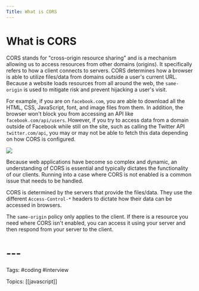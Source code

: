 ```yaml
---
Title: What is CORS
---
```


# What is CORS

CORS stands for "cross-origin resource sharing" and is a mechanism allowing us to access resources from other domains (origins). It specifically refers to how a client connects to servers. CORS determines how a browser is able to utilize files/data from domains outside a user's current URL. Because a website loads resources from all around the web, the `same-origin` is used to mitigate risk and prevent hijacking a user's visit.

For example, if you are on `facebook.com`, you are able to download all the HTML, CSS, JavaScript, font, and image files from them. In addition, the browser won't block you from accessing an API like `facebook.com/api/users`. However, if you try to access data from a domain outside of Facebook while still on the site, such as calling the Twitter API `twitter.com/api`, you may or may not be able to fetch this data depending on how CORS is configured.

![](https://skilled.dev/images/cors.png)

Because web applications have become so complex and dynamic, an understanding of CORS is essential and typically dictates the functionality of our clients. Running into a case where CORS is not enabled is a common issue that needs to be handled.

CORS is determined by the servers that provide the files/data. They use the different `Access-Control-*` headers to dictate how their data can be accessed in browsers.

The `same-origin` policy only applies to the client. If there is a resource you need where CORS isn't enabled, you can access it using your server and then respond from your server to the client.

# ---

Tags: #coding #interview

Topics: [[javascript]] 


